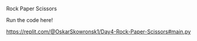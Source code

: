 Rock Paper Scissors

Run the code here!

https://replit.com/@OskarSkowronsk1/Day4-Rock-Paper-Scissors#main.py
